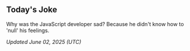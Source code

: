 ## Today's Joke
Why was the JavaScript developer sad? Because he didn't know how to 'null' his feelings.

*Updated June 02, 2025 (UTC)*
